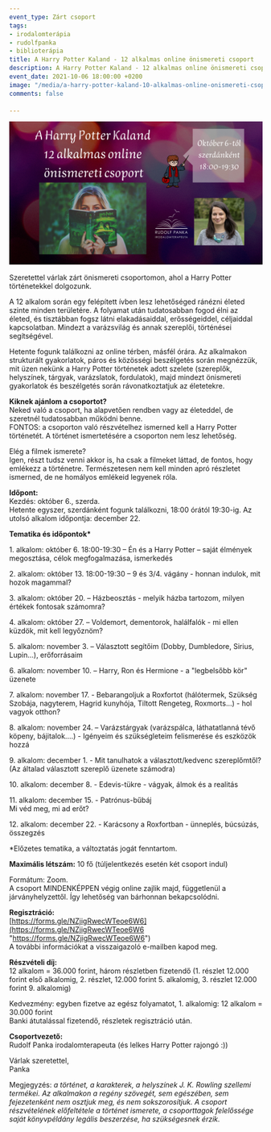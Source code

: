 ```yaml
---
event_type: Zárt csoport
tags:
- irodalomterápia
- rudolfpanka
- biblioterápia
title: A Harry Potter Kaland - 12 alkalmas online önismereti csoport
description: A Harry Potter Kaland - 12 alkalmas online önismereti csoport
event_date: 2021-10-06 18:00:00 +0200
image: "/media/a-harry-potter-kaland-10-alkalmas-online-onismereti-csoport.png"
comments: false

---
```

![](/media/a-harry-potter-kaland-10-alkalmas-online-onismereti-csoport.png)

Szeretettel várlak zárt önismereti csoportomon, ahol a Harry Potter történetekkel dolgozunk.

A 12 alkalom során egy felépített ívben lesz lehetőséged ránézni életed szinte minden területére. A folyamat után tudatosabban fogod élni az életed, és tisztábban fogsz látni elakadásaiddal, erősségeiddel, céljaiddal kapcsolatban. Mindezt a varázsvilág és annak szereplői, történései segítségével.

Hetente fogunk találkozni az online térben, másfél órára. Az alkalmakon strukturált gyakorlatok, páros és közösségi beszélgetés során megnézzük, mit üzen nekünk a Harry Potter történetek adott szelete (szereplők, helyszínek, tárgyak, varázslatok, fordulatok), majd mindezt önismereti gyakorlatok és beszélgetés során rávonatkoztatjuk az életetekre.

**Kiknek ajánlom a csoportot?**  
Neked való a csoport, ha alapvetően rendben vagy az életeddel, de szeretnél tudatosabban működni benne.  
FONTOS: a csoporton való részvételhez ismerned kell a Harry Potter történetét. A történet ismertetésére a csoporton nem lesz lehetőség.

Elég a filmek ismerete?  
Igen, részt tudsz venni akkor is, ha csak a filmeket láttad, de fontos, hogy emlékezz a történetre. Természetesen nem kell minden apró részletet ismerned, de ne homályos emlékeid legyenek róla.

**Időpont:**  
Kezdés: október 6., szerda.  
Hetente egyszer, szerdánként fogunk találkozni, 18:00 órától 19:30-ig. Az utolsó alkalom időpontja: december 22.

__Tematika és időpontok*__

1\. alkalom: október 6. 18:00-19:30 – Én és a Harry Potter – saját élmények megosztása, célok megfogalmazása, ismerkedés

2\. alkalom: október 13. 18:00-19:30 – 9 és 3/4. vágány - honnan indulok, mit hozok magammal?

3\. alkalom: október 20. – Házbeosztás - melyik házba tartozom, milyen értékek fontosak számomra?

4\. alkalom: október 27. – Voldemort, dementorok, halálfalók - mi ellen küzdök, mit kell legyőznöm?

5\. alkalom: november 3. – Választott segítőim (Dobby, Dumbledore, Sirius, Lupin...), erőforrásaim

6\. alkalom: november 10. – Harry, Ron és Hermione - a "legbelsőbb kör" üzenete

7\. alkalom: november 17. - Bebarangoljuk a Roxfortot (hálótermek, Szükség Szobája, nagyterem, Hagrid kunyhója, Tiltott Rengeteg, Roxmorts...) - hol vagyok otthon?

8\. alkalom: november 24. – Varázstárgyak (varázspálca, láthatatlanná tévő köpeny, bájitalok....) - Igényeim és szükségleteim felismerése és eszközök hozzá

9\. alkalom: december 1. - Mit tanulhatok a választott/kedvenc szereplőmtől? (Az általad választott szereplő üzenete számodra)

10\. alkalom: december 8. - Edevis-tükre - vágyak, álmok és a realitás

11\. alkalom: december 15. - Patrónus-bűbáj  
Mi véd meg, mi ad erőt?

12\. alkalom: december 22. - Karácsony a Roxfortban - ünneplés, búcsúzás, összegzés

\*Előzetes tematika, a változtatás jogát fenntartom.

**Maximális létszám:** 10 fő (túljelentkezés esetén két csoport indul)

Formátum: Zoom.  
A csoport MINDENKÉPPEN végig online zajlik majd, függetlenül a járványhelyzettől. Így lehetőség van bárhonnan bekapcsolódni.

**Regisztráció:**  
[https://forms.gle/NZjigRwecWTeoe6W6](https://forms.gle/NZjigRwecWTeoe6W6 "https://forms.gle/NZjigRwecWTeoe6W6")  
A további információkat a visszaigazoló e-mailben kapod meg.

**Részvételi díj:**  
12 alkalom = 36.000 forint, három részletben fizetendő (1. részlet 12.000 forint első alkalomig, 2. részlet, 12.000 forint 5. alkalomig, 3. részlet 12.000 forint 9. alkalomig)

Kedvezmény: egyben fizetve az egész folyamatot, 1. alkalomig: 12 alkalom = 30.000 forint  
Banki átutalással fizetendő, részletek regisztráció után.

**Csoportvezető:**  
Rudolf Panka irodalomterapeuta (és lelkes Harry Potter rajongó :))

Várlak szeretettel,  
Panka

Megjegyzés: _a történet, a karakterek, a helyszínek J. K. Rowling szellemi termékei. Az alkalmakon a regény szövegét, sem egészében, sem fejezetenként nem osztjuk meg, és nem sokszorosítjuk. A csoport részvételének előfeltétele a történet ismerete, a csoporttagok felelőssége saját könyvpéldány legális beszerzése, ha szükségesnek érzik._